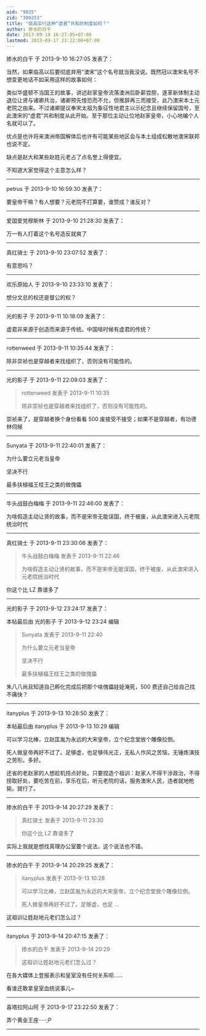 ```yaml
---
aid: "9025"
zid: "309253"
title: "临高实行这种“虚君”共和的制度如何？"
author: 掺水的白干
date: 2013-09-10 16:27:05+07:00
lastmod: 2013-09-17 23:22:00+07:00
---
```


掺水的白干 于 2013-9-10 16:27:05 发表了：

当然，如果临高以后要彻底弃用“澳宋”这个名号就当我没说。既然冠以澳宋名号不想变更地话不如采用这样的故事如何：

类似华盛顿不当国王的故事，讲述赵家皇帝流落澳洲后卧薪尝胆，遂革新体制主动退位让贤与诸卿共治，诸卿预先惶恐而不允，但推辞再三而接受，此乃澳宋本土元老院之由来。不过诸卿提议奉宋太祖为象征性地君主以示纪念且继续保留国号，至此澳宋的“虚君”共和制度从此开始。至于那位主动让位地赵家皇帝，小心地编个人名就可以了。

优点是也许将来澳洲帝国解体后也许有可能某些地区会与本土组成松散地澳宋联邦也说不定。

缺点是赵大和某些赵姓元老占了点名誉上得便宜。

不知道大家觉得这个主意怎么样？

---

petrus 于 2013-9-10 16:59:30 发表了：

要皇帝干嘛？有人想要？元老院不打算要，谁赞成？谁反对？

---

爱国爱党穆斯林 于 2013-9-10 21:28:30 发表了：

万一有人打着这个名号造反就爽了

---

真红骑士 于 2013-9-10 23:07:52 发表了：

有意思吗？

---

欢乐原始人 于 2013-9-10 23:33:10 发表了：

想分文总的权还是督公的权？

---

光的影子 于 2013-9-11 10:18:09 发表了：

虚君非来源于创造而来源于传统。中国啥时候有虚君的传统？

---

rottenweed 于 2013-9-11 10:35:44 发表了：

除非崇祯也是穿越者来找组织了，否则没有可能性的。

---

光的影子 于 2013-9-11 22:09:03 发表了：

> rottenweed 发表于 2013-9-11 10:35
>
> 除非崇祯也是穿越者来找组织了，否则没有可能性的。

崇祯来了，是穿越者换个身份看看 500 废接受不接受；如果不是穿越者，有功德林伺候

---

Sunyata 于 2013-9-11 22:40:01 发表了：

为什么要立元老当皇帝

坚决不行

最多扶植福王桂王之类的做傀儡

---

牛头战鼓白梅梅 于 2013-9-11 22:46:00 发表了：

为啥假造主动让贤的故事，而不是宋帝无能误国，终于被废，从此澳宋进入元老院统治时代

---

真红骑士 于 2013-9-11 23:30:06 发表了：

> 牛头战鼓白梅梅 发表于 2013-9-11 22:46
>
> 为啥假造主动让贤的故事，而不是宋帝无能误国，终于被废，从此澳宋进入元老院统治时代

你这个比 LZ 靠谱多了

---

光的影子 于 2013-9-12 23:24:17 发表了：

本帖最后由 光的影子 于 2013-9-12 23:24 编辑

> Sunyata 发表于 2013-9-11 22:40
>
> 为什么要立元老当皇帝
>
> 坚决不行
>
> 最多扶植福王桂王之类的做傀儡

朱八八尚且知道自己孵化完成后把那个啥傀儡娃娃淹死，500 费还自己给自己找不痛快？

---

itanyplus 于 2013-9-13 10:28:50 发表了：

本帖最后由 itanyplus 于 2013-9-13 10:29 编辑

可以学习北棒，立赵匡胤为永远的大宋皇帝，立个纪念堂放个雕像拉倒。

死人做皇帝再好不过了。足够虚，也足够伟光正，无私人作风之苦恼，无锤炼演技之劳形。多好。

还省的老赵家的人想趁机捞点好处。只要捏造个祖训：赵家人不得干涉政治，不得捞取好处，要吃苦在前，享乐在后，听元老院的话，服务澳宋人民，违者就地枪毙。就行了。

---

掺水的白干 于 2013-9-14 20:27:29 发表了：

> 真红骑士 发表于 2013-9-11 23:30
>
> 你这个比 LZ 靠谱多了

实际上我就是想找真理办公室要个说法，这个说法也不错。

---

掺水的白干 于 2013-9-14 20:29:25 发表了：

> itanyplus 发表于 2013-9-13 10:28
>
> 可以学习北棒，立赵匡胤为永远的大宋皇帝，立个纪念堂放个雕像拉倒。
>
> 死人做皇帝再好不过了。足够虚，也足 ...

这祖训让姓赵地元老们怎么过？

---

itanyplus 于 2013-9-14 20:47:15 发表了：

> 掺水的白干 发表于 2013-9-14 20:29
>
> 这祖训让姓赵地元老们怎么过？

在各大媒体上登报表示和皇室没有任何关系呗……

看谁还敢拿皇室血统说事儿~

---

喜塔拉阿山阿 于 2013-9-17 23:22:50 发表了：

弄个黄金王座·····;P

---
